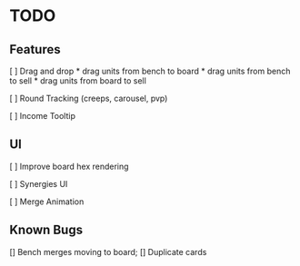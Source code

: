 # TODO

## Features

[ ] Drag and drop
    * drag units from bench to board
    * drag units from bench to sell
    * drag units from board to sell

[ ] Round Tracking (creeps, carousel, pvp)

[ ] Income Tooltip

## UI
[ ] Improve board hex rendering

[ ] Synergies UI

[ ] Merge Animation

## Known Bugs

[] Bench merges moving to board;
[] Duplicate cards